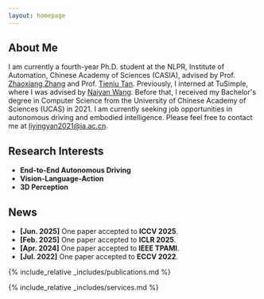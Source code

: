 ```yaml
---
layout: homepage
---
```


## About Me

I am currently a fourth-year Ph.D. student at the NLPR, Institute of Automation, Chinese Academy of Sciences (CASIA), advised by Prof. [Zhaoxiang Zhang](https://zhaoxiangzhang.net/) and Prof. [Tieniu Tan](https://scholar.google.com/citations?user=W-FGd_UAAAAJ&hl=en). Previously, I interned at TuSimple, where I was advised by [Naiyan Wang](https://winsty.net/). Before that, I received my Bachelor's degree in Computer Science from the University of Chinese Academy of Sciences (UCAS) in 2021. I am currently seeking job opportunities in autonomous driving and embodied intelligence. Please feel free to contact me at liyingyan2021@ia.ac.cn.

## Research Interests

- **End-to-End Autonomous Driving**  
- **Vision-Language-Action**  
- **3D Perception**

## News
- **[Jun. 2025]** One paper accepted to **ICCV 2025**.  
- **[Feb. 2025]** One paper accepted to **ICLR 2025**.  
- **[Apr. 2024]** One paper accepted to **IEEE TPAMI**.  
- **[Jul. 2022]** One paper accepted to **ECCV 2022**.

{% include_relative _includes/publications.md %}

{% include_relative _includes/services.md %}

